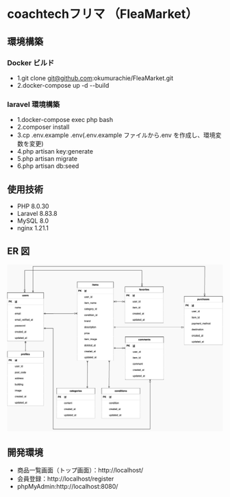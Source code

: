 # coachtechフリマ （FleaMarket）

## 環境構築

### Docker ビルド
- 1.git clone git@github.com:okumurachie/FleaMarket.git
- 2.docker-compose up -d --build

### laravel 環境構築
- 1.docker-compose exec php bash
- 2.composer install
- 3.cp .env.example .env(.env.example ファイルから.env を作成し、環境変数を変更)
- 4.php artisan key:generate
- 5.php artisan migrate
- 6.php artisan db:seed

## 使用技術
- PHP 8.0.30
- Laravel 8.83.8
- MySQL 8.0
- nginx 1.21.1


## ER 図

![ER図](./index.png)

## 開発環境

- 商品一覧画面（トップ画面）：http://localhost/
- 会員登録：http://localhost/register
- phpMyAdmin:http://localhost:8080/
